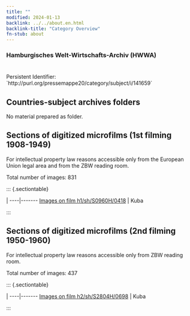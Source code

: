 ```yaml
---
title: ""
modified: 2024-01-13
backlink: ../../about.en.html
backlink-title: "Category Overview"
fn-stub: about
---
```


### Hamburgisches Welt-Wirtschafts-Archiv (HWWA)

# 

<div class="hint">Persistent Identifier: `http://purl.org/pressemappe20/category/subject/i/141659`</div>







## Countries-subject archives folders





No material prepared as folder.



<a id="filmsections" />

## Sections of digitized microfilms (1st filming 1908-1949)

<p>For intellectual property law reasons accessible only from the European Union legal area and from the ZBW reading room.</p>



<p>Total number of images: 831</p>




::: {.sectiontable}

 | 
----|-------
<a class="btn" href="https://pm20.zbw.eu/film/h1/sh/S0960H/0418" rel="nofollow">Images on film h1/sh/S0960H/0418</a> | Kuba


:::




## Sections of digitized microfilms (2nd filming 1950-1960)

<p>For intellectual property law reasons accessible only from ZBW reading room.</p>



<p>Total number of images: 437</p>




::: {.sectiontable}

 | 
----|-------
<a class="btn" href="https://pm20.zbw.eu/film/h2/sh/S2804H/0698" rel="nofollow">Images on film h2/sh/S2804H/0698</a> | Kuba


:::
















